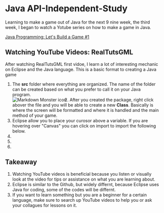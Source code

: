 <h1>Java API-Independent-Study</h1>
<p>Learning to make a game out of Java for the next 9 nine week, the third week, I began to watch a Yotube series on how to make a game in Java.</p>
<a href = "https://www.youtube.com/watch?time_continue=1228&v=1gir2R7G9ws">Java Programming: Let's Build a Game #1</a><br>

<h2>Watching YouTube Videos: RealTutsGML</h2>

<p>After watching RealTutsGML first vidoe, I learn a lot of interesting mechanic on Eclipse and the Java language. This is a basic format to creating a Java game</p>

<ol>

<li>The <b>src</b> folder where everything are organized. The name of the folder can be created based on what you prefer to call it on your Java program.</li>

<img src="/api-independent-study/images/entry#3/Vid 1 To click on src to create the folder file.png" alt="Markdown Monster icon" style="float: left; margin-right: 10px;" />



<li>After you created the package, right click abover the file and you will be able to create a new <b>Class</b>. Basically is where the screen will be formatted and where it is handled and the main method of your game.</li>



<li>Eclipse allow you to place your curosor above a variable. If you are hovering over "Canvas" you can click on import to import the following below.</li>



<li></li>
<li></li>
<li></li>

</ol>

<h2>Takeaway</h2>

<ol>
<li>Watching YouTube videos is beneficial because you listen or visually look at the video for tips or assistance on what you are learning about.</li>
<li>Eclipse is similar to the Github, but widely differnt, because Eclipse uses Java for coding, some of the codes will be differnt.</li>
<li>If you want to learn something but you are a beginner for a certain language, make sure to search up YouTube videos to help you or ask your collagues for lessons on it.</li>
</ol>